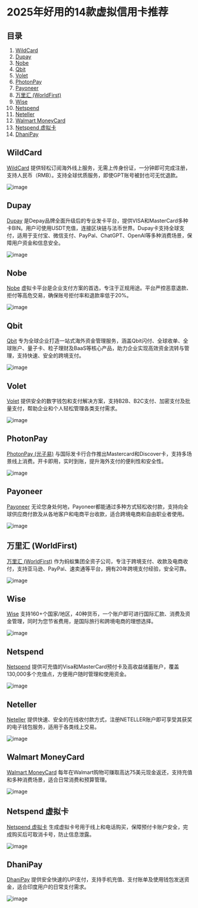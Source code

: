 # 2025年好用的14款虚拟信用卡推荐

## 目录

1. [WildCard](#wildcard)
2. [Dupay](#dupay)
3. [Nobe](#nobe)
4. [Qbit](#qbit)
5. [Volet](#volet)
6. [PhotonPay](#photonpay)
7. [Payoneer](#payoneer)
8. [万里汇 (WorldFirst)](#万里汇-worldfirst)
9. [Wise](#wise)
10. [Netspend](#netspend)
11. [Neteller](#neteller)
12. [Walmart MoneyCard](#walmart-moneycard)
13. [Netspend 虚拟卡](#netspend-虚拟卡)
14. [DhaniPay](#dhanipay)

## WildCard

[WildCard](https://bewildcard.com/) 提供轻松订阅海外线上服务，无需上传身份证，一分钟即可完成注册，支持人民币（RMB）。支持全球优质服务，即使GPT账号被封也可无忧退款。

![image](https://github.com/user-attachments/assets/00614898-d833-44e3-8d3c-4672dd549a04)

## Dupay

[Dupay](https://dupay.one/) 是Depay品牌全面升级后的专业发卡平台，提供VISA和MasterCard多种卡BIN。用户可使用USDT充值，连接区块链与法币世界。Dupay卡支持全球支付，适用于支付宝、微信支付、PayPal、ChatGPT、OpenAI等多种消费场景，保障用户资金和信息安全。

![image](https://github.com/user-attachments/assets/7b4d610b-bc99-4119-ae88-de31bd02f2ee)

## Nobe

[Nobe](https://www.nobepay.com/) 虚拟卡平台是企业支付方案的首选，专注于正规用途。平台严控恶意退款、拒付等高危交易，确保账号拒付率和退款率低于20%。

![image](https://github.com/user-attachments/assets/05fd29d7-0cc6-4cc2-8e9a-ff663aa0d159)

## Qbit

[Qbit](https://www.qbitnetwork.com/) 专为全球企业打造一站式海外资金管理服务，涵盖Qbit闪付、全球收单、全球账户、量子卡、粒子理财及BaaS等核心产品，助力企业实现高效资金流转与管理，支持快速、安全的跨境支付。

![image](https://github.com/user-attachments/assets/e76813aa-98ab-497b-94dc-15ec42e756bc)

## Volet

[Volet](https://volet.com/zh) 提供安全的数字钱包和支付解决方案，支持B2B、B2C支付、加密支付及批量支付，帮助企业和个人轻松管理各类支付需求。

![image](https://github.com/user-attachments/assets/c3a8aaaf-06d7-459f-a6f8-70b7e44cbdb7)

## PhotonPay

[PhotonPay (光子易)](https://www.photonpay.com/issuing) 与国际发卡行合作推出Mastercard和Discover卡，支持多场景线上消费。开卡即用，实时到账，提升海外支付的便利性和安全性。

![image](https://github.com/user-attachments/assets/5c5ea91f-ddcb-4d87-8dff-0b62506b18a9)

## Payoneer

[Payoneer](https://www.payoneer.com/) 无论您身处何地，Payoneer都能通过多种方式轻松收付款，支持向全球供应商付款及从各地客户和电商平台收款，适合跨境电商和自由职业者使用。

![image](https://github.com/user-attachments/assets/eea44197-98c6-4065-914a-ef31db2ca593)

## 万里汇 (WorldFirst)

[万里汇 (WorldFirst)](https://www.worldfirst.com.cn/cn/) 作为蚂蚁集团全资子公司，专注于跨境支付、收款及电商收付，支持亚马逊、PayPal、速卖通等平台，拥有20年跨境支付经验，安全可靠。

![image](https://github.com/user-attachments/assets/d78b8f7d-0ea3-4907-84df-da892b834b67)

## Wise

[Wise](https://wise.com/) 支持160+个国家/地区，40种货币，一个账户即可进行国际汇款、消费及资金管理，同时为您节省费用，是国际旅行和跨境电商的理想选择。

![image](https://github.com/user-attachments/assets/16bb44be-9820-4177-83df-49fbee893ee1)

## Netspend

[Netspend](https://www.netspend.com/) 提供可充值的Visa和MasterCard预付卡及高收益储蓄账户，覆盖130,000多个充值点，方便用户随时管理和使用资金。

![image](https://github.com/user-attachments/assets/c1acdc0f-b396-4cfb-99bc-7d0f012124e1)

## Neteller

[Neteller](https://www.neteller.com/en/) 提供快速、安全的在线收付款方式，注册NETELLER账户即可享受其获奖的电子钱包服务，适用于各类线上交易。

![image](https://github.com/user-attachments/assets/27544ac0-0b93-4bb6-ba88-b0767089dd4a)

## Walmart MoneyCard

[Walmart MoneyCard](https://www.walmartmoneycard.com/) 每年在Walmart购物可赚取高达75美元现金返还，支持充值和多种消费场景，适合日常消费和预算管理。

![image](https://github.com/user-attachments/assets/b72bcf9a-3919-43fe-aec7-a37218b765c7)

## Netspend 虚拟卡

[Netspend 虚拟卡](https://www.netspend.com/prepaid-debit/features/virtual-cards) 生成虚拟卡号用于线上和电话购买，保障预付卡账户安全，完成购买后可取消卡号，防止信息泄露。

![image](https://github.com/user-attachments/assets/6ce3af0b-3b08-4cc7-9d6c-661dd6cb2038)

## DhaniPay

[DhaniPay](https://dhanipay.in/) 提供安全快速的UPI支付，支持手机充值、支付账单及使用钱包发送资金，适合印度用户的日常支付需求。

![image](https://github.com/user-attachments/assets/fd471295-51df-4812-b8aa-26b6c493966e)

